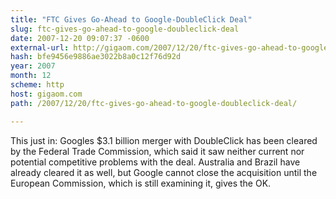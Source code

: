 ```yaml
---
title: "FTC Gives Go-Ahead to Google-DoubleClick Deal"
slug: ftc-gives-go-ahead-to-google-doubleclick-deal
date: 2007-12-20 09:07:37 -0600
external-url: http://gigaom.com/2007/12/20/ftc-gives-go-ahead-to-google-doubleclick-deal/
hash: bfe9456e9886ae3022b8a0c12f76d92d
year: 2007
month: 12
scheme: http
host: gigaom.com
path: /2007/12/20/ftc-gives-go-ahead-to-google-doubleclick-deal/

---
```


This just in: Googles $3.1 billion merger with DoubleClick has been cleared by the Federal Trade Commission, which said it saw neither current nor potential competitive problems with the deal. Australia and Brazil have already cleared it as well, but Google cannot close the acquisition until the European Commission, which is still examining it, gives the OK.
